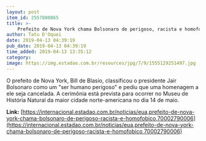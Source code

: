 ```yaml
---
layout: post
item_id: 2557800865
title: >-
    Prefeito de Nova York chama Bolsonaro de perigoso, racista e homofóbico
author: Tatu D'Oquei
date: 2019-04-13 04:39:19
pub_date: 2019-04-13 04:39:19
time_added: 2019-04-13 13:35:12
category: 
image: https://img.estadao.com.br/resources/jpg/7/9/1555129251497.jpg
---
```


O prefeito de Nova York, Bill de Blasio, classificou o presidente Jair Bolsonaro como um "ser humano perigoso" e pediu que uma homenagem a ele seja cancelada. A cerimônia está prevista para ocorrer no Museu de História Natural da maior cidade norte-americana no dia 14 de maio.

**Link:** [https://internacional.estadao.com.br/noticias/eua,prefeito-de-nova-york-chama-bolsonaro-de-perigoso-racista-e-homofobico,70002790006](https://internacional.estadao.com.br/noticias/eua,prefeito-de-nova-york-chama-bolsonaro-de-perigoso-racista-e-homofobico,70002790006)

